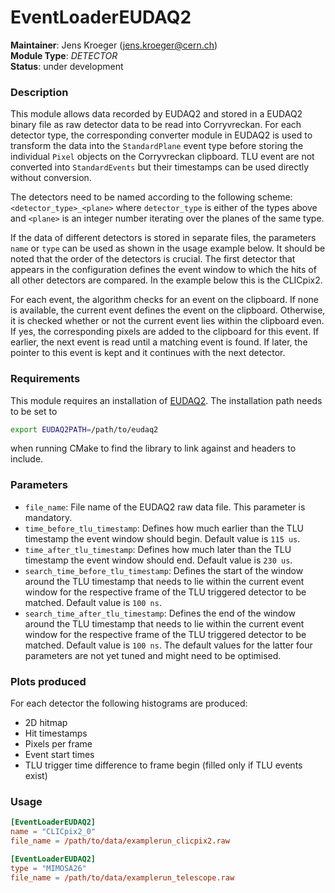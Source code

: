 # EventLoaderEUDAQ2
**Maintainer**: Jens Kroeger (jens.kroeger@cern.ch)  
**Module Type**: *DETECTOR*  
**Status**: under development  

### Description
This module allows data recorded by EUDAQ2 and stored in a EUDAQ2 binary file as raw detector data to be read into Corryvreckan.
For each detector type, the corresponding converter module in EUDAQ2 is used to transform the data into the `StandardPlane` event type before storing the individual `Pixel` objects on the Corryvreckan clipboard.
TLU event are not converted into `StandardEvents` but their timestamps can be used directly without conversion.

The detectors need to be named according to the following scheme: `<detector_type>_<plane>` where `detector_type` is either of the types above and `<plane>` is an integer number iterating over the planes of the same type.

If the data of different detectors is stored in separate files, the parameters `name` or `type` can be used as shown in the usage example below.
It should be noted that the order of the detectors is crucial.
The first detector that appears in the configuration defines the event window to which the hits of all other detectors are compared.
In the example below this is the CLICpix2.

For each event, the algorithm checks for an event on the clipboard.
If none is available, the current event defines the event on the clipboard.
Otherwise, it is checked whether or not the current event lies within the clipboard even.
If yes, the corresponding pixels are added to the clipboard for this event.
If earlier, the next event is read until a matching event is found.
If later, the pointer to this event is kept and it continues with the next detector.

### Requirements
This module requires an installation of [EUDAQ2](https://eudaq.github.io/). The installation path needs to be set to
```bash
export EUDAQ2PATH=/path/to/eudaq2
```
when running CMake to find the library to link against and headers to include.

### Parameters
* `file_name`: File name of the EUDAQ2 raw data file. This parameter is mandatory.
* `time_before_tlu_timestamp`: Defines how much earlier than the TLU timestamp the event window should begin. Default value is `115 us`.
* `time_after_tlu_timestamp`: Defines how much later than the TLU timestamp the event window should end. Default value is `230 us`.
* `search_time_before_tlu_timestamp`: Defines the start of the window around the TLU timestamp that needs to lie within the current event window for the respective frame of the TLU triggered detector to be matched. Default value is `100 ns`.
* `search_time_after_tlu_timestamp`: Defines the end of the window around the TLU timestamp that needs to lie within the current event window for the respective frame of the TLU triggered detector to be matched. Default value is `100 ns`.
The default values for the latter four parameters are not yet tuned and might need to be optimised.

### Plots produced
For each detector the following histograms are produced:
* 2D hitmap
* Hit timestamps
* Pixels per frame
* Event start times
* TLU trigger time difference to frame begin (filled only if TLU events exist)

### Usage
```toml
[EventLoaderEUDAQ2]
name = "CLICpix2_0"
file_name = /path/to/data/examplerun_clicpix2.raw

[EventLoaderEUDAQ2]
type = "MIMOSA26"
file_name = /path/to/data/examplerun_telescope.raw
```

